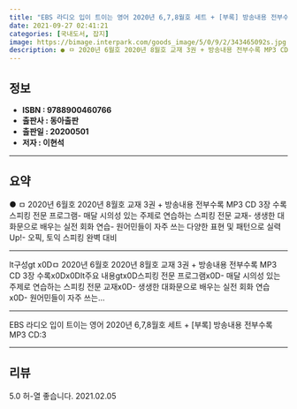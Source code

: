 ```yaml
---
title: "EBS 라디오 입이 트이는 영어 2020년 6,7,8월호 세트 + [부록] 방송내용 전부수록 MP3 CD:3"
date: 2021-09-27 02:41:21
categories: [국내도서, 잡지]
image: https://bimage.interpark.com/goods_image/5/0/9/2/343465092s.jpg
description: ● ㅁ 2020년 6월호 2020년 8월호 교재 3권 + 방송내용 전부수록 MP3 CD 3장 수록스피킹 전문 프로그램- 매달 시의성 있는 주제로 연습하는 스피킹 전문 교재- 생생한 대화문으로 배우는 실전 회화 연습- 원어민들이 자주 쓰는 다양한 표현 및 패턴으로 실력 Up!- 오픽,
---
```


## **정보**

- **ISBN : 9788900460766**
- **출판사 : 동아출판**
- **출판일 : 20200501**
- **저자 : 이현석**

------



## **요약**

●  ㅁ 2020년 6월호 2020년 8월호 교재 3권 + 방송내용 전부수록 MP3 CD 3장 수록스피킹 전문 프로그램- 매달 시의성 있는 주제로 연습하는 스피킹 전문 교재- 생생한 대화문으로 배우는 실전 회화 연습- 원어민들이 자주 쓰는 다양한 표현 및 패턴으로 실력 Up!- 오픽, 토익 스피킹 완벽 대비

------

lt구성gt  x0Dㅁ 2020년 6월호 2020년 8월호 교재 3권 + 방송내용 전부수록 MP3 CD 3장 수록x0Dx0Dlt주요 내용gtx0D스피킹 전문 프로그램x0D- 매달 시의성 있는 주제로 연습하는 스피킹 전문 교재x0D- 생생한 대화문으로 배우는 실전 회화 연습x0D- 원어민들이 자주 쓰는... 

------


EBS 라디오 입이 트이는 영어 2020년 6,7,8월호 세트 + [부록] 방송내용 전부수록 MP3 CD:3 

------


## **리뷰** 

5.0 허-열 좋습니다. 2021.02.05 <br/>